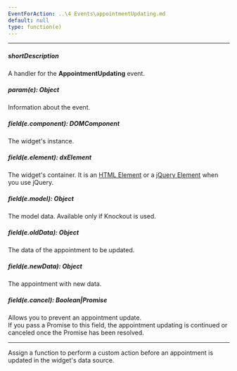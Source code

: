```yaml
---
EventForAction: ..\4 Events\appointmentUpdating.md
default: null
type: function(e)
---
```

---
##### shortDescription
A handler for the **AppointmentUpdating** event.

##### param(e): Object
Information about the event.

##### field(e.component): DOMComponent
The widget's instance.

##### field(e.element): dxElement
The widget's container. It is an [HTML Element](https://developer.mozilla.org/en-US/docs/Web/API/HTMLElement) or a [jQuery Element](https://api.jquery.com/Types/#jQuery) when you use jQuery.

##### field(e.model): Object
The model data. Available only if Knockout is used.

##### field(e.oldData): Object
The data of the appointment to be updated.

##### field(e.newData): Object
The appointment with new data.

##### field(e.cancel): Boolean|Promise<Boolean>
Allows you to prevent an appointment update.    
If you pass a Promise to this field, the appointment updating is continued or canceled once the Promise has been resolved.

---
Assign a function to perform a custom action before an appointment is updated in the widget's data source.